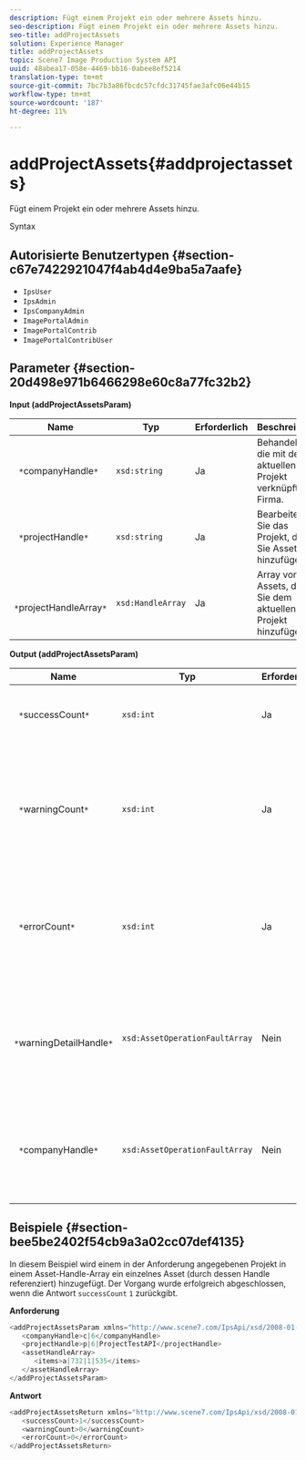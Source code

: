 ```yaml
---
description: Fügt einem Projekt ein oder mehrere Assets hinzu.
seo-description: Fügt einem Projekt ein oder mehrere Assets hinzu.
seo-title: addProjectAssets
solution: Experience Manager
title: addProjectAssets
topic: Scene7 Image Production System API
uuid: 48abea17-058e-4469-bb16-0abee8ef5214
translation-type: tm+mt
source-git-commit: 7bc7b3a86fbcdc57cfdc31745fae3afc06e44b15
workflow-type: tm+mt
source-wordcount: '187'
ht-degree: 11%

---
```



# addProjectAssets{#addprojectassets}

Fügt einem Projekt ein oder mehrere Assets hinzu.

Syntax

## Autorisierte Benutzertypen {#section-c67e7422921047f4ab4d4e9ba5a7aafe}

* `IpsUser`
* `IpsAdmin`
* `IpsCompanyAdmin`
* `ImagePortalAdmin`
* `ImagePortalContrib`
* `ImagePortalContribUser`

## Parameter {#section-20d498e971b6466298e60c8a77fc32b2}

**Input (addProjectAssetsParam)**

| Name | Typ | Erforderlich | Beschreibung |
|---|---|---|---|
| ` *`companyHandle`*` | `xsd:string` | Ja | Behandeln Sie die mit dem aktuellen Projekt verknüpfte Firma. |
| ` *`projectHandle`*` | `xsd:string` | Ja | Bearbeiten Sie das Projekt, dem Sie Assets hinzufügen. |
| ` *`projectHandleArray`*` | `xsd:HandleArray` | Ja | Array von Assets, die Sie dem aktuellen Projekt hinzufügen. |

**Output (addProjectAssetsParam)**

| Name | Typ | Erforderlich | Beschreibung |
|---|---|---|---|
| ` *`successCount`*` | `xsd:int` | Ja | Die Anzahl der erfolgreich hinzugefügten Assets. |
| ` *`warningCount`*` | `xsd:int` | Ja | Die Anzahl der Warnungen, die beim Versuch des Vorgangs generiert wurden, Assets zu einem Projekt hinzuzufügen. |
| ` *`errorCount`*` | `xsd:int` | Ja | Die Anzahl der Fehler, die beim Versuch des Vorgangs generiert wurden, Assets zu einem Projekt hinzuzufügen. |
| ` *`warningDetailHandle`*` | `xsd:AssetOperationFaultArray` | Nein | Array von Warnungen, die von Assets generiert wurden, wenn der Vorgang versuchte, sie einem Projekt hinzuzufügen. |
| ` *`companyHandle`*` | `xsd:AssetOperationFaultArray` | Nein | Array von Fehlern, die von Assets generiert wurden, wenn der Vorgang versuchte, sie einem Projekt hinzuzufügen. |

## Beispiele {#section-bee5be2402f54cb9a3a02cc07def4135}

In diesem Beispiel wird einem in der Anforderung angegebenen Projekt in einem Asset-Handle-Array ein einzelnes Asset (durch dessen Handle referenziert) hinzugefügt. Der Vorgang wurde erfolgreich abgeschlossen, wenn die Antwort `successCount` `1` zurückgibt.

**Anforderung**

```java
<addProjectAssetsParam xmlns="http://www.scene7.com/IpsApi/xsd/2008-01-15">
   <companyHandle>c|6</companyHandle>
   <projectHandle>p|6|ProjectTestAPI</projectHandle>
   <assetHandleArray>
      <items>a|732|1|535</items>
   </assetHandleArray>
</addProjectAssetsParam>
```

**Antwort**

```java
<addProjectAssetsReturn xmlns="http://www.scene7.com/IpsApi/xsd/2008-01-15">
   <successCount>1</successCount>
   <warningCount>0</warningCount>
   <errorCount>0</errorCount>
</addProjectAssetsReturn>
```

